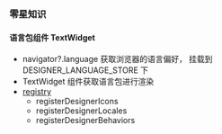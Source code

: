 ### 零星知识

#### 语言包组件 TextWidget
- navigator?.language 获取浏览器的语言偏好， 挂载到 DESIGNER_LANGUAGE_STORE 下
- TextWidget 组件获取语言包进行渲染
- [registry](../packages/core/src/registry.ts)
  - registerDesignerIcons
  - registerDesignerLocales
  - registerDesignerBehaviors


